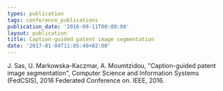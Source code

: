 ```yaml
---
types: publication
tags: conference_publications
publication_date: '2016-09-11T00:00:00'
layout: publication
title: Caption-guided patent image segmentation
date: '2017-01-04T11:05:40+02:00'
---
```

<p>J. Sas, U. Markowska-Kaczmar, A. Moumtzidou, "Caption-guided patent image segmentation", Computer Science and Information Systems (FedCSIS), 2016 Federated Conference on. IEEE, 2016.</p>

